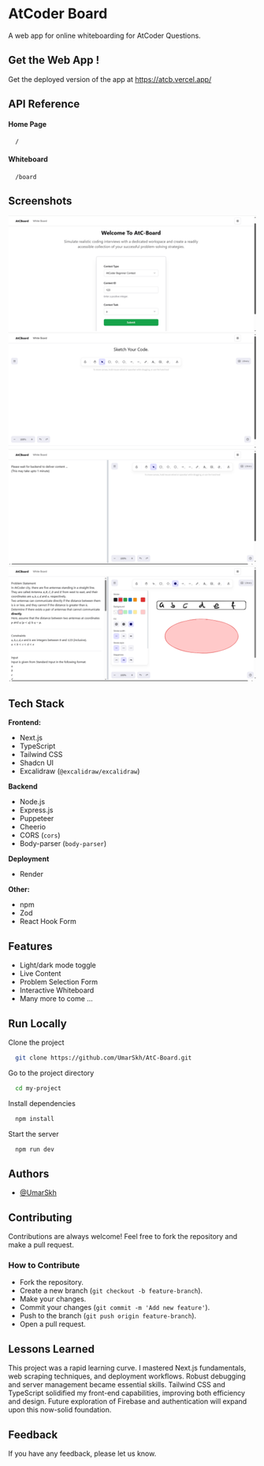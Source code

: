 
# AtCoder Board

A web app for online whiteboarding for AtCoder Questions.

## Get the Web App !

Get the deployed version of the app at https://atcb.vercel.app/

## API Reference

#### Home Page

```
  /
```

#### Whiteboard

```
  /board
```

## Screenshots
![Homepage](assets/Screenshots/Homepage.png)
![Whiteboard](assets/Screenshots/Whiteboard.png)
![Fetching](assets/Screenshots/Fetching.png)
![Content](assets/Screenshots/Content.png)

## Tech Stack

**Frontend:**

* Next.js
* TypeScript
* Tailwind CSS
* Shadcn UI
* Excalidraw (`@excalidraw/excalidraw`)

**Backend**

* Node.js
* Express.js
* Puppeteer
* Cheerio
* CORS (`cors`)
* Body-parser (`body-parser`)

**Deployment**

* Render

**Other:**

* npm
* Zod
* React Hook Form

## Features

- Light/dark mode toggle
- Live Content
- Problem Selection Form
- Interactive Whiteboard
- Many more to come ...

## Run Locally

Clone the project

```bash
  git clone https://github.com/UmarSkh/AtC-Board.git
```

Go to the project directory

```bash
  cd my-project
```

Install dependencies

```bash
  npm install
```

Start the server

```bash
  npm run dev
```

## Authors

- [@UmarSkh](https://github.com/UmarSkh)

## Contributing

Contributions are always welcome! Feel free to fork the repository and make a pull request.

### How to Contribute
- Fork the repository.
- Create a new branch (```git checkout -b feature-branch```).
- Make your changes.
- Commit your changes (```git commit -m 'Add new feature'```).
- Push to the branch (```git push origin feature-branch```).
- Open a pull request.

## Lessons Learned

This project was a rapid learning curve. I mastered Next.js fundamentals, web scraping techniques, and deployment workflows. Robust debugging and server management became essential skills. Tailwind CSS and TypeScript solidified my front-end capabilities, improving both efficiency and design. Future exploration of Firebase and authentication will expand upon this now-solid foundation.

## Feedback

If you have any feedback, please let us know.
